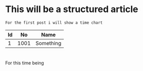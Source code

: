 # This will be a structured article

`For the first post i will show a time chart`


Id | No | Name
------------ | ------------- | -------------
1 | 1001 | Something


#

For this time being
